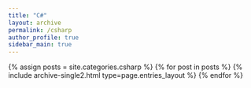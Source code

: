 ```yaml
---
title: "C#"
layout: archive
permalink: /csharp
author_profile: true
sidebar_main: true
---
```


{% assign posts = site.categories.csharp %}
{% for post in posts %} {% include archive-single2.html type=page.entries_layout %} {% endfor %}

